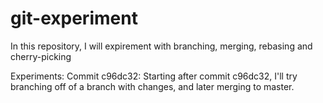 git-experiment
==============

In this repository, I will expirement with branching, merging, rebasing and cherry-picking

Experiments: 
Commit c96dc32: Starting after commit c96dc32, I'll try branching off of a branch with changes, and later merging to master.
